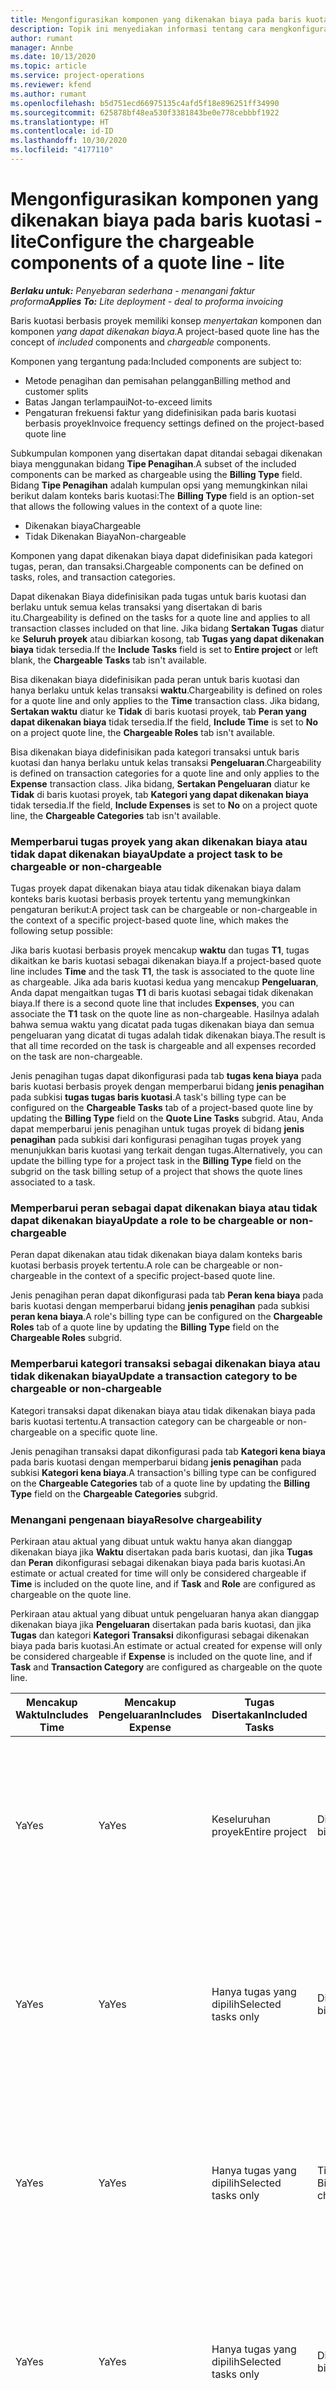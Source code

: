 ```yaml
---
title: Mengonfigurasikan komponen yang dikenakan biaya pada baris kuotasi - lite
description: Topik ini menyediakan informasi tentang cara mengkonfigurasi komponen dikenakan biaya dan yang tidak dikenakan biaya pada baris kuotasi berbasis proyek.
author: rumant
manager: Annbe
ms.date: 10/13/2020
ms.topic: article
ms.service: project-operations
ms.reviewer: kfend
ms.author: rumant
ms.openlocfilehash: b5d751ecd66975135c4afd5f18e896251ff34990
ms.sourcegitcommit: 625878bf48ea530f3381843be0e778cebbbf1922
ms.translationtype: HT
ms.contentlocale: id-ID
ms.lasthandoff: 10/30/2020
ms.locfileid: "4177110"
---
```

# <a name="configure-the-chargeable-components-of-a-quote-line---lite"></a><span data-ttu-id="1c4f6-103">Mengonfigurasikan komponen yang dikenakan biaya pada baris kuotasi - lite</span><span class="sxs-lookup"><span data-stu-id="1c4f6-103">Configure the chargeable components of a quote line - lite</span></span>

<span data-ttu-id="1c4f6-104">_**Berlaku untuk:** Penyebaran sederhana - menangani faktur proforma_</span><span class="sxs-lookup"><span data-stu-id="1c4f6-104">_**Applies To:** Lite deployment - deal to proforma invoicing_</span></span>

<span data-ttu-id="1c4f6-105">Baris kuotasi berbasis proyek memiliki konsep *menyertakan* komponen dan komponen *yang dapat dikenakan biaya*.</span><span class="sxs-lookup"><span data-stu-id="1c4f6-105">A project-based quote line has the concept of *included* components and *chargeable* components.</span></span>

<span data-ttu-id="1c4f6-106">Komponen yang tergantung pada:</span><span class="sxs-lookup"><span data-stu-id="1c4f6-106">Included components are subject to:</span></span>

  - <span data-ttu-id="1c4f6-107">Metode penagihan dan pemisahan pelanggan</span><span class="sxs-lookup"><span data-stu-id="1c4f6-107">Billing method and customer splits</span></span>
  - <span data-ttu-id="1c4f6-108">Batas Jangan terlampaui</span><span class="sxs-lookup"><span data-stu-id="1c4f6-108">Not-to-exceed limits</span></span> 
  - <span data-ttu-id="1c4f6-109">Pengaturan frekuensi faktur yang didefinisikan pada baris kuotasi berbasis proyek</span><span class="sxs-lookup"><span data-stu-id="1c4f6-109">Invoice frequency settings defined on the project-based quote line</span></span>

<span data-ttu-id="1c4f6-110">Subkumpulan komponen yang disertakan dapat ditandai sebagai dikenakan biaya menggunakan bidang **Tipe Penagihan**.</span><span class="sxs-lookup"><span data-stu-id="1c4f6-110">A subset of the included components can be marked as chargeable using the **Billing Type** field.</span></span> <span data-ttu-id="1c4f6-111">Bidang **Tipe Penagihan** adalah kumpulan opsi yang memungkinkan nilai berikut dalam konteks baris kuotasi:</span><span class="sxs-lookup"><span data-stu-id="1c4f6-111">The **Billing Type** field is an option-set that allows the following values in the context of a quote line:</span></span>

  - <span data-ttu-id="1c4f6-112">Dikenakan biaya</span><span class="sxs-lookup"><span data-stu-id="1c4f6-112">Chargeable</span></span>
  - <span data-ttu-id="1c4f6-113">Tidak Dikenakan Biaya</span><span class="sxs-lookup"><span data-stu-id="1c4f6-113">Non-chargeable</span></span>

<span data-ttu-id="1c4f6-114">Komponen yang dapat dikenakan biaya dapat didefinisikan pada kategori tugas, peran, dan transaksi.</span><span class="sxs-lookup"><span data-stu-id="1c4f6-114">Chargeable components can be defined on tasks, roles, and transaction categories.</span></span>

<span data-ttu-id="1c4f6-115">Dapat dikenakan Biaya didefinisikan pada tugas untuk baris kuotasi dan berlaku untuk semua kelas transaksi yang disertakan di baris itu.</span><span class="sxs-lookup"><span data-stu-id="1c4f6-115">Chargeability is defined on the tasks for a quote line and applies to all transaction classes included on that line.</span></span> <span data-ttu-id="1c4f6-116">Jika bidang **Sertakan Tugas** diatur ke **Seluruh proyek** atau dibiarkan kosong, tab **Tugas yang dapat dikenakan biaya** tidak tersedia.</span><span class="sxs-lookup"><span data-stu-id="1c4f6-116">If the **Include Tasks** field is set to **Entire project** or left blank, the **Chargeable Tasks** tab isn't available.</span></span>

<span data-ttu-id="1c4f6-117">Bisa dikenakan biaya didefinisikan pada peran untuk baris kuotasi dan hanya berlaku untuk kelas transaksi **waktu**.</span><span class="sxs-lookup"><span data-stu-id="1c4f6-117">Chargeability is defined on roles for a quote line and only applies to the **Time** transaction class.</span></span> <span data-ttu-id="1c4f6-118">Jika bidang, **Sertakan waktu** diatur ke **Tidak** di baris kuotasi proyek, tab **Peran yang dapat dikenakan biaya** tidak tersedia.</span><span class="sxs-lookup"><span data-stu-id="1c4f6-118">If the field, **Include Time** is set to **No** on a project quote line, the **Chargeable Roles** tab isn't available.</span></span>

<span data-ttu-id="1c4f6-119">Bisa dikenakan biaya didefinisikan pada kategori transaksi untuk baris kuotasi dan hanya berlaku untuk kelas transaksi **Pengeluaran**.</span><span class="sxs-lookup"><span data-stu-id="1c4f6-119">Chargeability is defined on transaction categories for a  quote line and only applies to the **Expense** transaction class.</span></span> <span data-ttu-id="1c4f6-120">Jika bidang, **Sertakan Pengeluaran** diatur ke **Tidak** di baris kuotasi proyek, tab **Kategori yang dapat dikenakan biaya** tidak tersedia.</span><span class="sxs-lookup"><span data-stu-id="1c4f6-120">If the field, **Include Expenses** is set to **No** on a project quote line, the **Chargeable Categories** tab isn't available.</span></span>

### <a name="update-a-project-task-to-be-chargeable-or-non-chargeable"></a><span data-ttu-id="1c4f6-121">Memperbarui tugas proyek yang akan dikenakan biaya atau tidak dapat dikenakan biaya</span><span class="sxs-lookup"><span data-stu-id="1c4f6-121">Update a project task to be chargeable or non-chargeable</span></span>

<span data-ttu-id="1c4f6-122">Tugas proyek dapat dikenakan biaya atau tidak dikenakan biaya dalam konteks baris kuotasi berbasis proyek tertentu yang memungkinkan pengaturan berikut:</span><span class="sxs-lookup"><span data-stu-id="1c4f6-122">A project task can be chargeable or non-chargeable in the context of a specific project-based quote line, which makes the following setup possible:</span></span>

<span data-ttu-id="1c4f6-123">Jika baris kuotasi berbasis proyek mencakup **waktu** dan tugas **T1**, tugas dikaitkan ke baris kuotasi sebagai dikenakan biaya.</span><span class="sxs-lookup"><span data-stu-id="1c4f6-123">If a project-based quote line includes **Time** and the task **T1**, the task is associated to the quote line as chargeable.</span></span> <span data-ttu-id="1c4f6-124">Jika ada baris kuotasi kedua yang mencakup **Pengeluaran**, Anda dapat mengaitkan tugas **T1** di baris kuotasi sebagai tidak dikenakan biaya.</span><span class="sxs-lookup"><span data-stu-id="1c4f6-124">If there is a second quote line that includes **Expenses**, you can associate the **T1** task on the quote line as non-chargeable.</span></span> <span data-ttu-id="1c4f6-125">Hasilnya adalah bahwa semua waktu yang dicatat pada tugas dikenakan biaya dan semua pengeluaran yang dicatat di tugas adalah tidak dikenakan biaya.</span><span class="sxs-lookup"><span data-stu-id="1c4f6-125">The result is that all time recorded on the task is chargeable and all expenses recorded on the task are non-chargeable.</span></span>

<span data-ttu-id="1c4f6-126">Jenis penagihan tugas dapat dikonfigurasi pada tab **tugas kena biaya** pada baris kuotasi berbasis proyek dengan memperbarui bidang **jenis penagihan** pada subkisi **tugas tugas baris kuotasi**.</span><span class="sxs-lookup"><span data-stu-id="1c4f6-126">A task's billing type can be configured on the **Chargeable Tasks** tab of a project-based quote line by updating the **Billing Type** field on the **Quote Line Tasks** subgrid.</span></span> <span data-ttu-id="1c4f6-127">Atau, Anda dapat memperbarui jenis penagihan untuk tugas proyek di bidang **jenis penagihan** pada subkisi dari konfigurasi penagihan tugas proyek yang menunjukkan baris kuotasi yang terkait dengan tugas.</span><span class="sxs-lookup"><span data-stu-id="1c4f6-127">Alternatively, you can update the billing type for a project task in the **Billing Type** field on the subgrid on the task billing setup of a project that shows the quote lines associated to a task.</span></span>

### <a name="update-a-role-to-be-chargeable-or-non-chargeable"></a><span data-ttu-id="1c4f6-128">Memperbarui peran sebagai dapat dikenakan biaya atau tidak dapat dikenakan biaya</span><span class="sxs-lookup"><span data-stu-id="1c4f6-128">Update a role to be chargeable or non-chargeable</span></span>

<span data-ttu-id="1c4f6-129">Peran dapat dikenakan atau tidak dikenakan biaya dalam konteks baris kuotasi berbasis proyek tertentu.</span><span class="sxs-lookup"><span data-stu-id="1c4f6-129">A role can be chargeable or non-chargeable in the context of a specific project-based quote line.</span></span>

<span data-ttu-id="1c4f6-130">Jenis penagihan peran dapat dikonfigurasi pada tab **Peran kena biaya** pada baris kuotasi dengan memperbarui bidang **jenis penagihan** pada subkisi **peran kena biaya**.</span><span class="sxs-lookup"><span data-stu-id="1c4f6-130">A role's billing type can be configured on the **Chargeable Roles** tab of a quote line by updating the **Billing Type** field on the **Chargeable Roles** subgrid.</span></span>

### <a name="update-a-transaction-category-to-be-chargeable-or-non-chargeable"></a><span data-ttu-id="1c4f6-131">Memperbarui kategori transaksi sebagai dikenakan biaya atau tidak dikenakan biaya</span><span class="sxs-lookup"><span data-stu-id="1c4f6-131">Update a transaction category to be chargeable or non-chargeable</span></span>

<span data-ttu-id="1c4f6-132">Kategori transaksi dapat dikenakan biaya atau tidak dikenakan biaya pada baris kuotasi tertentu.</span><span class="sxs-lookup"><span data-stu-id="1c4f6-132">A transaction category can be chargeable or non-chargeable on a specific quote line.</span></span>

<span data-ttu-id="1c4f6-133">Jenis penagihan transaksi dapat dikonfigurasi pada tab **Kategori kena biaya** pada baris kuotasi dengan memperbarui bidang **jenis penagihan** pada subkisi **Kategori kena biaya**.</span><span class="sxs-lookup"><span data-stu-id="1c4f6-133">A transaction's billing type can be configured on the **Chargeable Categories** tab of a quote line by updating the **Billing Type** field on the **Chargeable Categories** subgrid.</span></span>

### <a name="resolve-chargeability"></a><span data-ttu-id="1c4f6-134">Menangani pengenaan biaya</span><span class="sxs-lookup"><span data-stu-id="1c4f6-134">Resolve chargeability</span></span>
<span data-ttu-id="1c4f6-135">Perkiraan atau aktual yang dibuat untuk waktu hanya akan dianggap dikenakan biaya jika **Waktu** disertakan pada baris kuotasi, dan jika **Tugas** dan **Peran** dikonfigurasi sebagai dikenakan biaya pada baris kuotasi.</span><span class="sxs-lookup"><span data-stu-id="1c4f6-135">An estimate or actual created for time will only be considered chargeable if **Time** is included on the quote line, and if **Task** and **Role** are configured as chargeable on the quote line.</span></span>

<span data-ttu-id="1c4f6-136">Perkiraan atau aktual yang dibuat untuk pengeluaran hanya akan dianggap dikenakan biaya jika **Pengeluaran** disertakan pada baris kuotasi, dan jika **Tugas** dan kategori **Kategori Transaksi** dikonfigurasi sebagai dikenakan biaya pada baris kuotasi.</span><span class="sxs-lookup"><span data-stu-id="1c4f6-136">An estimate or actual created for expense will only be considered chargeable if **Expense** is included on the quote line, and if **Task** and **Transaction Category** are configured as chargeable on the quote line.</span></span>

| <span data-ttu-id="1c4f6-137">Mencakup Waktu</span><span class="sxs-lookup"><span data-stu-id="1c4f6-137">Includes Time</span></span> | <span data-ttu-id="1c4f6-138">Mencakup Pengeluaran</span><span class="sxs-lookup"><span data-stu-id="1c4f6-138">Includes Expense</span></span> | <span data-ttu-id="1c4f6-139">Tugas Disertakan</span><span class="sxs-lookup"><span data-stu-id="1c4f6-139">Included Tasks</span></span> | <span data-ttu-id="1c4f6-140">Peran</span><span class="sxs-lookup"><span data-stu-id="1c4f6-140">Role</span></span> | <span data-ttu-id="1c4f6-141">Kategori</span><span class="sxs-lookup"><span data-stu-id="1c4f6-141">Category</span></span> | <span data-ttu-id="1c4f6-142">Tugas</span><span class="sxs-lookup"><span data-stu-id="1c4f6-142">Task</span></span> | <span data-ttu-id="1c4f6-143">Penagihan</span><span class="sxs-lookup"><span data-stu-id="1c4f6-143">Billing</span></span> |
| --- | --- | --- | --- | --- | --- | --- |
| <span data-ttu-id="1c4f6-144">Ya</span><span class="sxs-lookup"><span data-stu-id="1c4f6-144">Yes</span></span> | <span data-ttu-id="1c4f6-145">Ya</span><span class="sxs-lookup"><span data-stu-id="1c4f6-145">Yes</span></span> | <span data-ttu-id="1c4f6-146">Keseluruhan proyek</span><span class="sxs-lookup"><span data-stu-id="1c4f6-146">Entire project</span></span> | <span data-ttu-id="1c4f6-147">Dikenakan biaya</span><span class="sxs-lookup"><span data-stu-id="1c4f6-147">Chargeable</span></span> | <span data-ttu-id="1c4f6-148">Dikenakan biaya</span><span class="sxs-lookup"><span data-stu-id="1c4f6-148">Chargeable</span></span> | <span data-ttu-id="1c4f6-149">Tidak dapat diatur</span><span class="sxs-lookup"><span data-stu-id="1c4f6-149">Can't be set</span></span> | <span data-ttu-id="1c4f6-150">Penagihan pada aktual Waktu: Dikenakan Biaya</span><span class="sxs-lookup"><span data-stu-id="1c4f6-150">Billing on a time actual: Chargeable</span></span> </br><span data-ttu-id="1c4f6-151">Jenis penagihan pada aktual Pengeluaran: Dikenakan biaya</span><span class="sxs-lookup"><span data-stu-id="1c4f6-151">Billing type on expense actual: Chargeable</span></span> |
| <span data-ttu-id="1c4f6-152">Ya</span><span class="sxs-lookup"><span data-stu-id="1c4f6-152">Yes</span></span> | <span data-ttu-id="1c4f6-153">Ya</span><span class="sxs-lookup"><span data-stu-id="1c4f6-153">Yes</span></span> | <span data-ttu-id="1c4f6-154">Hanya tugas yang dipilih</span><span class="sxs-lookup"><span data-stu-id="1c4f6-154">Selected tasks only</span></span> | <span data-ttu-id="1c4f6-155">Dikenakan biaya</span><span class="sxs-lookup"><span data-stu-id="1c4f6-155">Chargeable</span></span> | <span data-ttu-id="1c4f6-156">Dikenakan biaya</span><span class="sxs-lookup"><span data-stu-id="1c4f6-156">Chargeable</span></span> | <span data-ttu-id="1c4f6-157">Dikenakan biaya</span><span class="sxs-lookup"><span data-stu-id="1c4f6-157">Chargeable</span></span> | <span data-ttu-id="1c4f6-158">Penagihan pada aktual Waktu: Dikenakan Biaya</span><span class="sxs-lookup"><span data-stu-id="1c4f6-158">Billing on a time actual: Chargeable</span></span></br><span data-ttu-id="1c4f6-159">Jenis penagihan pada aktual Pengeluaran: Dikenakan biaya</span><span class="sxs-lookup"><span data-stu-id="1c4f6-159">Billing type on expense actual: Chargeable</span></span> |
| <span data-ttu-id="1c4f6-160">Ya</span><span class="sxs-lookup"><span data-stu-id="1c4f6-160">Yes</span></span> | <span data-ttu-id="1c4f6-161">Ya</span><span class="sxs-lookup"><span data-stu-id="1c4f6-161">Yes</span></span> | <span data-ttu-id="1c4f6-162">Hanya tugas yang dipilih</span><span class="sxs-lookup"><span data-stu-id="1c4f6-162">Selected tasks only</span></span> | <span data-ttu-id="1c4f6-163">Tidak Dikenakan Biaya</span><span class="sxs-lookup"><span data-stu-id="1c4f6-163">Non-chargeable</span></span> | <span data-ttu-id="1c4f6-164">Dikenakan biaya</span><span class="sxs-lookup"><span data-stu-id="1c4f6-164">Chargeable</span></span> | <span data-ttu-id="1c4f6-165">Dikenakan biaya</span><span class="sxs-lookup"><span data-stu-id="1c4f6-165">Chargeable</span></span> | <span data-ttu-id="1c4f6-166">Penagihan pada aktual Waktu: Tidak Dikenakan Biaya</span><span class="sxs-lookup"><span data-stu-id="1c4f6-166">Billing on a time actual: Non-Chargeable</span></span></br><span data-ttu-id="1c4f6-167">Jenis penagihan pada aktual Pengeluaran: Dikenakan biaya</span><span class="sxs-lookup"><span data-stu-id="1c4f6-167">Billing type on expense actual: Chargeable</span></span> |
| <span data-ttu-id="1c4f6-168">Ya</span><span class="sxs-lookup"><span data-stu-id="1c4f6-168">Yes</span></span> | <span data-ttu-id="1c4f6-169">Ya</span><span class="sxs-lookup"><span data-stu-id="1c4f6-169">Yes</span></span> | <span data-ttu-id="1c4f6-170">Hanya tugas yang dipilih</span><span class="sxs-lookup"><span data-stu-id="1c4f6-170">Selected tasks only</span></span> | <span data-ttu-id="1c4f6-171">Dikenakan biaya</span><span class="sxs-lookup"><span data-stu-id="1c4f6-171">Chargeable</span></span> | <span data-ttu-id="1c4f6-172">Dikenakan biaya</span><span class="sxs-lookup"><span data-stu-id="1c4f6-172">Chargeable</span></span> | <span data-ttu-id="1c4f6-173">Tidak Dikenakan Biaya</span><span class="sxs-lookup"><span data-stu-id="1c4f6-173">Non-Chargeable</span></span> | <span data-ttu-id="1c4f6-174">Penagihan pada aktual Waktu: Tidak Dikenakan Biaya</span><span class="sxs-lookup"><span data-stu-id="1c4f6-174">Billing on a time actual: Non-Chargeable</span></span></br> <span data-ttu-id="1c4f6-175">Jenis penagihan pada aktual Pengeluaran: Tidak Dikenakan biaya</span><span class="sxs-lookup"><span data-stu-id="1c4f6-175">Billing type on expense actual: Non-Chargeable</span></span> |
| <span data-ttu-id="1c4f6-176">Ya</span><span class="sxs-lookup"><span data-stu-id="1c4f6-176">Yes</span></span> | <span data-ttu-id="1c4f6-177">Ya</span><span class="sxs-lookup"><span data-stu-id="1c4f6-177">Yes</span></span> | <span data-ttu-id="1c4f6-178">Hanya tugas yang dipilih</span><span class="sxs-lookup"><span data-stu-id="1c4f6-178">Selected tasks only</span></span> | <span data-ttu-id="1c4f6-179">Tidak Dikenakan Biaya</span><span class="sxs-lookup"><span data-stu-id="1c4f6-179">Non-Chargeable</span></span> | <span data-ttu-id="1c4f6-180">Dikenakan biaya</span><span class="sxs-lookup"><span data-stu-id="1c4f6-180">Chargeable</span></span> | <span data-ttu-id="1c4f6-181">Tidak Dikenakan Biaya</span><span class="sxs-lookup"><span data-stu-id="1c4f6-181">Non- Chargeable</span></span> | <span data-ttu-id="1c4f6-182">Penagihan pada aktual Waktu: Tidak Dikenakan Biaya</span><span class="sxs-lookup"><span data-stu-id="1c4f6-182">Billing on a time actual: Non-Chargeable</span></span></br> <span data-ttu-id="1c4f6-183">Jenis penagihan pada aktual Pengeluaran: Tidak Dikenakan biaya</span><span class="sxs-lookup"><span data-stu-id="1c4f6-183">Billing type on expense actual: Non-Chargeable</span></span> |
| <span data-ttu-id="1c4f6-184">Ya</span><span class="sxs-lookup"><span data-stu-id="1c4f6-184">Yes</span></span> | <span data-ttu-id="1c4f6-185">Ya</span><span class="sxs-lookup"><span data-stu-id="1c4f6-185">Yes</span></span> | <span data-ttu-id="1c4f6-186">Hanya tugas yang dipilih</span><span class="sxs-lookup"><span data-stu-id="1c4f6-186">Selected tasks only</span></span> | <span data-ttu-id="1c4f6-187">Tidak Dikenakan Biaya</span><span class="sxs-lookup"><span data-stu-id="1c4f6-187">Non-Chargeable</span></span> | <span data-ttu-id="1c4f6-188">Tidak Dikenakan Biaya</span><span class="sxs-lookup"><span data-stu-id="1c4f6-188">Non-Chargeable</span></span> | <span data-ttu-id="1c4f6-189">Dikenakan biaya</span><span class="sxs-lookup"><span data-stu-id="1c4f6-189">Chargeable</span></span> | <span data-ttu-id="1c4f6-190">Penagihan pada aktual Waktu: Tidak Dikenakan Biaya</span><span class="sxs-lookup"><span data-stu-id="1c4f6-190">Billing on a time actual: Non-Chargeable</span></span></br> <span data-ttu-id="1c4f6-191">Jenis penagihan pada aktual Pengeluaran: Tidak Dikenakan biaya</span><span class="sxs-lookup"><span data-stu-id="1c4f6-191">Billing type on expense actual: Non-Chargeable</span></span> |
| <span data-ttu-id="1c4f6-192">No</span><span class="sxs-lookup"><span data-stu-id="1c4f6-192">No</span></span> | <span data-ttu-id="1c4f6-193">Ya</span><span class="sxs-lookup"><span data-stu-id="1c4f6-193">Yes</span></span> | <span data-ttu-id="1c4f6-194">Keseluruhan proyek</span><span class="sxs-lookup"><span data-stu-id="1c4f6-194">Entire project</span></span> | <span data-ttu-id="1c4f6-195">Tidak dapat diatur</span><span class="sxs-lookup"><span data-stu-id="1c4f6-195">Can't be set</span></span> | <span data-ttu-id="1c4f6-196">Dikenakan biaya</span><span class="sxs-lookup"><span data-stu-id="1c4f6-196">Chargeable</span></span> | <span data-ttu-id="1c4f6-197">Tidak dapat diatur</span><span class="sxs-lookup"><span data-stu-id="1c4f6-197">Can't be set</span></span> | <span data-ttu-id="1c4f6-198">Penagihan pada aktual Waktu: Tidak tersedia</span><span class="sxs-lookup"><span data-stu-id="1c4f6-198">Billing on a time actual: Not available</span></span> </br><span data-ttu-id="1c4f6-199">Jenis penagihan pada aktual Pengeluaran: Dikenakan biaya</span><span class="sxs-lookup"><span data-stu-id="1c4f6-199">Billing type on expense actual: Chargeable</span></span> |
| <span data-ttu-id="1c4f6-200">No</span><span class="sxs-lookup"><span data-stu-id="1c4f6-200">No</span></span> | <span data-ttu-id="1c4f6-201">Ya</span><span class="sxs-lookup"><span data-stu-id="1c4f6-201">Yes</span></span> | <span data-ttu-id="1c4f6-202">Keseluruhan proyek</span><span class="sxs-lookup"><span data-stu-id="1c4f6-202">Entire project</span></span> | <span data-ttu-id="1c4f6-203">Tidak dapat diatur</span><span class="sxs-lookup"><span data-stu-id="1c4f6-203">Can't be set</span></span> | <span data-ttu-id="1c4f6-204">Tidak Dikenakan Biaya</span><span class="sxs-lookup"><span data-stu-id="1c4f6-204">Non-chargeable</span></span> | <span data-ttu-id="1c4f6-205">Tidak dapat diatur</span><span class="sxs-lookup"><span data-stu-id="1c4f6-205">Can't be set</span></span> | <span data-ttu-id="1c4f6-206">Penagihan pada aktual Waktu: Tidak tersedia</span><span class="sxs-lookup"><span data-stu-id="1c4f6-206">Billing on a time actual: Not available</span></span> </br><span data-ttu-id="1c4f6-207">Jenis penagihan pada aktual Pengeluaran: Tidak Dikenakan biaya</span><span class="sxs-lookup"><span data-stu-id="1c4f6-207">Billing type on expense actual: Non-chargeable</span></span> |
| <span data-ttu-id="1c4f6-208">Ya</span><span class="sxs-lookup"><span data-stu-id="1c4f6-208">Yes</span></span> | <span data-ttu-id="1c4f6-209">No</span><span class="sxs-lookup"><span data-stu-id="1c4f6-209">No</span></span> | <span data-ttu-id="1c4f6-210">Keseluruhan proyek</span><span class="sxs-lookup"><span data-stu-id="1c4f6-210">Entire project</span></span> | <span data-ttu-id="1c4f6-211">Dikenakan biaya</span><span class="sxs-lookup"><span data-stu-id="1c4f6-211">Chargeable</span></span> | <span data-ttu-id="1c4f6-212">Tidak dapat diatur</span><span class="sxs-lookup"><span data-stu-id="1c4f6-212">Can't be set</span></span> | <span data-ttu-id="1c4f6-213">Tidak dapat diatur</span><span class="sxs-lookup"><span data-stu-id="1c4f6-213">Can't be set</span></span> | <span data-ttu-id="1c4f6-214">Penagihan pada aktual Waktu: Dikenakan Biaya</span><span class="sxs-lookup"><span data-stu-id="1c4f6-214">Billing on a time actual: Chargeable</span></span></br><span data-ttu-id="1c4f6-215">Jenis penagihan pada aktual Pengeluaran: Tidak tersedia</span><span class="sxs-lookup"><span data-stu-id="1c4f6-215">Billing type on expense actual: Not available</span></span> |
| <span data-ttu-id="1c4f6-216">Ya</span><span class="sxs-lookup"><span data-stu-id="1c4f6-216">Yes</span></span> | <span data-ttu-id="1c4f6-217">No</span><span class="sxs-lookup"><span data-stu-id="1c4f6-217">No</span></span> | <span data-ttu-id="1c4f6-218">Keseluruhan proyek</span><span class="sxs-lookup"><span data-stu-id="1c4f6-218">Entire project</span></span> | <span data-ttu-id="1c4f6-219">Tidak Dikenakan Biaya</span><span class="sxs-lookup"><span data-stu-id="1c4f6-219">Non-chargeable</span></span> | <span data-ttu-id="1c4f6-220">Tidak dapat diatur</span><span class="sxs-lookup"><span data-stu-id="1c4f6-220">Can't be set</span></span> | <span data-ttu-id="1c4f6-221">Tidak dapat diatur</span><span class="sxs-lookup"><span data-stu-id="1c4f6-221">Can't be set</span></span> | <span data-ttu-id="1c4f6-222">Penagihan pada aktual Waktu: Tidak Dikenakan Biaya</span><span class="sxs-lookup"><span data-stu-id="1c4f6-222">Billing on a time actual: Non-chargeable</span></span> </br><span data-ttu-id="1c4f6-223">Jenis penagihan pada aktual Pengeluaran: Tidak tersedia</span><span class="sxs-lookup"><span data-stu-id="1c4f6-223">Billing type on expense actual: Not available</span></span> |

